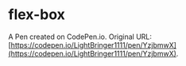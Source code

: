 # flex-box

A Pen created on CodePen.io. Original URL: [https://codepen.io/LightBringer1111/pen/YzjbmwX](https://codepen.io/LightBringer1111/pen/YzjbmwX).

